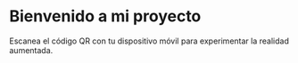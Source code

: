 <!DOCTYPE html>
<html>
<head>
</head>
<body>
    <h1>Bienvenido a mi proyecto</h1>
    <p>Escanea el código QR con tu dispositivo móvil para experimentar la realidad aumentada.</p>
</body>
</html>
